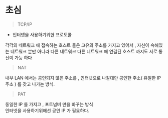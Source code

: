 # 초심 
> TCP/IP 
- 인터넷을 사용하기위한 프로토콜

각각의 네트워크 에 접속하는 호스트 들은 고유의 주소를 가지고 있어서 , 자신이 속해있는 네트워크 뿐만 아니라 다른 네트워크 다른 네트워크 에 연결된 호스트 까지도 서로 통신이 가능 하다 
>NAT 

내부 LAN 에서는 공인되지 않은 주소를 , 인터넷으로 나갈대만 공인한 주소( 유일한 IP 주소 ) 를 갖고 나가는 방식.
>PAT

동일한 IP 를 가지고 , 포트넘버 만을 바꾸는 방식   
인터넷을 사용하기위해선 공인 IP 가 필요하다.

